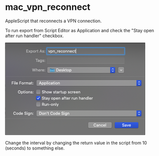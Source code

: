 # mac_vpn_reconnect
AppleScript that reconnects a VPN connection.

To run export from Script Editor as Application and check the "Stay open after run handler" checkbox.

![how_to_export.png](how_to_export.png)

Change the interval by changing the return value in the script from 10 (seconds) to something else.
